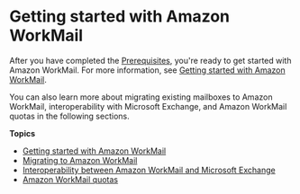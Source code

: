 # Getting started with Amazon WorkMail<a name="getting_started"></a>

After you have completed the [Prerequisites](prereqs.md), you're ready to get started with Amazon WorkMail\. For more information, see [Getting started with Amazon WorkMail](howto-start.md)\.

You can also learn more about migrating existing mailboxes to Amazon WorkMail, interoperability with Microsoft Exchange, and Amazon WorkMail quotas in the following sections\.

**Topics**
+ [Getting started with Amazon WorkMail](howto-start.md)
+ [Migrating to Amazon WorkMail](migration_overview.md)
+ [Interoperability between Amazon WorkMail and Microsoft Exchange](interoperability.md)
+ [Amazon WorkMail quotas](workmail_limits.md)